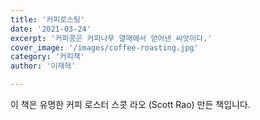 ```yaml
---
title: '커피로스팅'
date: '2021-03-24'
excerpt: '커피콩은 커피나무 열매에서 얻어낸 씨앗이다.'
cover_image: '/images/coffee-roasting.jpg'
category: '커피책'
author: '이재혁'

---
```


이 책은 유명한 커피 로스터 스콧 라오 (Scott Rao) 만든 책입니다.
